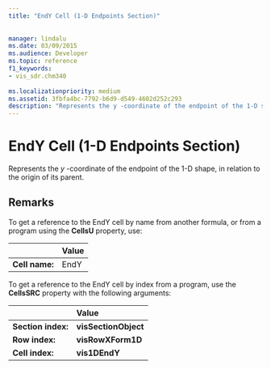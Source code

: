 ```yaml
---
title: "EndY Cell (1-D Endpoints Section)"
 
 
manager: lindalu
ms.date: 03/09/2015
ms.audience: Developer
ms.topic: reference
f1_keywords:
- vis_sdr.chm340
 
ms.localizationpriority: medium
ms.assetid: 3fbfa4bc-7792-b6d9-d549-4602d252c293
description: "Represents the y -coordinate of the endpoint of the 1-D shape, in relation to the origin of its parent."
---
```


# EndY Cell (1-D Endpoints Section)

Represents the  *y*  -coordinate of the endpoint of the 1-D shape, in relation to the origin of its parent. 
  
## Remarks

To get a reference to the EndY cell by name from another formula, or from a program using the **CellsU** property, use: 
  
||Value |
|:-----|:-----|
| **Cell name:**  <br/> | EndY  <br/> |
   
To get a reference to the EndY cell by index from a program, use the **CellsSRC** property with the following arguments: 
  
||Value |
|:-----|:-----|
| **Section index:**  <br/> |**visSectionObject** <br/> |
| **Row index:**  <br/> |**visRowXForm1D** <br/> |
| **Cell index:**  <br/> |**vis1DEndY** <br/> |
   

